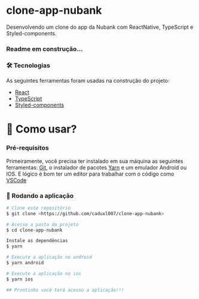 # clone-app-nubank
Desenvolvendo um clone do app da Nubank com ReactNative, TypeScript e Styled-components.

### Readme em construção...

### 🛠 Tecnologias

As seguintes ferramentas foram usadas na construção do projeto:  

- [React](https://pt-br.reactjs.org/)
- [TypeScript](https://www.typescriptlang.org/) 
- [Styled-components](https://styled-components.com/)

<h1>📱 Como usar? </h1> 

### Pré-requisitos

Primeiramente, você precisa ter instalado em sua máquina as seguintes ferramentas:
[Git](https://git-scm.com), o instalador de pacotes [Yarn](https://yarnpkg.com/) e um emulador Android ou IOS. 
E lógico é bom ter um editor para trabalhar com o código como [VSCode](https://code.visualstudio.com/)

### 🎲 Rodando a aplicação

```bash
# Clone este repositório
$ git clone <https://github.com/caduxl007/clone-app-nubank>

# Acesse a pasta do projeto 
$ cd clone-app-nubank

Instale as dependências 
$ yarn

# Execute a aplicação no android
$ yarn android

# Execute a aplicação no ios
$ yarn ios

## Prontinho você terá acesso a aplicação!!! 
```

